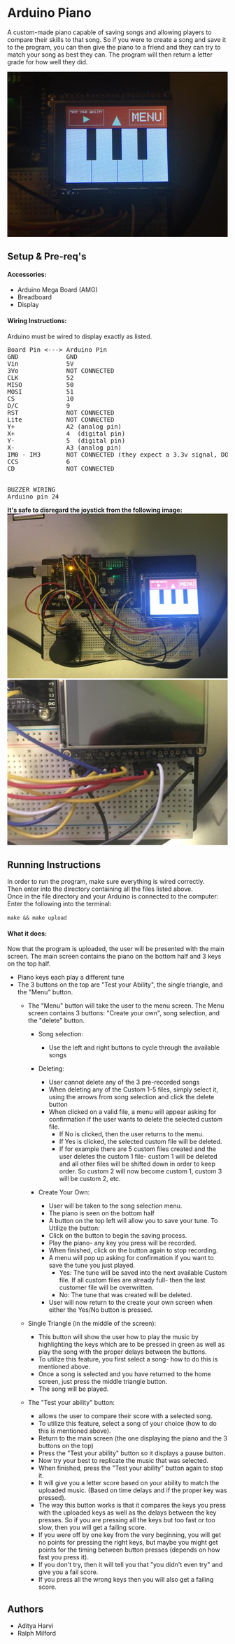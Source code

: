 # Arduino Piano
A custom-made piano capable of saving songs and allowing players to compare their skills to that song.
So if you were to create a song and save it to the program, you can then give the piano to a friend and they can try to match your song as best they can.
The program will then return a letter grade for how well they did.
  
![](https://github.com/AdityaHarvi/Arduino-Piano/blob/master/images/piano.png)
## Setup & Pre-req's
#### Accessories:
-   Arduino Mega Board (AMG)
-   Breadboard
-   Display
#### Wiring Instructions:
Arduino must be wired to display exactly as listed.
<pre>
Board Pin <---> Arduino Pin
GND             GND
Vin             5V
3Vo             NOT CONNECTED
CLK             52
MISO            50
MOSI            51
CS              10
D/C             9
RST             NOT CONNECTED
Lite            NOT CONNECTED
Y+              A2 (analog pin)
X+              4  (digital pin)
Y-              5  (digital pin)
X-              A3 (analog pin)
IM0 - IM3       NOT CONNECTED (they expect a 3.3v signal, DON'T CONNECT!)
CCS             6
CD              NOT CONNECTED


BUZZER WIRING
Arduino pin 24
</pre>
**It's safe to disregard the joystick from the following image:**
![](https://github.com/AdityaHarvi/Arduino-Piano/blob/master/images/wiring.png)
![](https://github.com/AdityaHarvi/Arduino-Piano/blob/master/images/wiring_close_up.png)
## Running Instructions

In order to run the program, make sure everything is wired correctly.\
Then enter into the directory containing all the files listed above.\
Once in the file directory and your Arduino is connected to the computer:\
Enter the following into the terminal:

`make && make upload`

#### What it does:
Now that the program is uploaded, the user will be presented with the main screen.
The main screen contains the piano on the bottom half and 3 keys on the top half.
-   Piano keys each play a different tune
-   The 3 buttons on the top are "Test your Ability", the single triangle, and
    the "Menu" button.
    -   The "Menu" button will take the user to the menu screen. The Menu screen
        contains 3 buttons: "Create your own", song selection, and the "delete" button.

        -   Song selection:
            -   Use the left and right buttons to cycle through the available songs

        -   Deleting:
            -   User cannot delete any of the 3 pre-recorded songs
            -   When deleting any of the Custom 1-5 files, simply select it, using
                the arrows from song selection and click the delete button
            -   When clicked on a valid file, a menu will appear asking for
                confirmation if the user wants to delete the selected custom file.
                -   If No is clicked, then the user returns to the menu.
                -   If Yes is clicked, the selected custom file will be deleted.
                -   If for example there are 5 custom files created and the user
                    deletes the custom 1 file- custom 1 will be deleted and all
                    other files will be shifted down in order to keep order.
                    So custom 2 will now become custom 1, custom 3 will be custom 2,
                    etc.

        -   Create Your Own:
            -   User will be taken to the song selection menu.
            -   The piano is seen on the bottom half
            -   A button on the top left will allow you to save your tune.
            To Utilize the button:
            -   Click on the button to begin the saving process.
            -   Play the piano- any key you press will be recorded.
            -   When finished, click on the button again to stop recording.
            -   A menu will pop up asking for confirmation if you want to save
                the tune you just played.
                -   Yes:
                    The tune will be saved into the next available Custom file.
                    If all custom files are already full- then the last customer file
                    will be overwritten.
                -   No:
                    The tune that was created will be deleted.
            -   User will now return to the create your own screen when either the
                Yes/No button is pressed.

    -   Single Triangle (in the middle of the screen):
        -   This button will show the user how to play the music by highlighting
            the keys which are to be pressed in green as well as play the song
            with the proper delays between the buttons.
        -   To utilize this feature, you first select a song- how to do this is mentioned above.
        -   Once a song is selected and you have returned to the home screen, just
            press the middle triangle button.
        -   The song will be played.

    -   The "Test your ability" button:
        -   allows the user to compare their score with a selected song. 
        -   To utilize this feature, select a song of your choice (how to do this
            is mentioned above).
        -   Return to the main screen (the one displaying the piano and the 3 buttons on the top)
        -   Press the "Test your ability" button so it displays a pause button.
        -   Now try your best to replicate the music that was selected.
        -   When finished, press the "Test your ability" button again to stop it.
        -   It will give you a letter score based on your ability to match the
            uploaded music. (Based on time delays and if the proper key was pressed).
        -   The way this button works is that it compares the keys you press with the
            uploaded keys as well as the delays between the key presses.
            So if you are pressing all the keys but too fast or too slow, then you will
            get a failing score.
        -   If you were off by one key from the very beginning, you will get no points
            for pressing the right keys, but maybe you might get points for the 
            timing between button presses (depends on how fast you press it).
        -   If you don't try, then it will tell you that "you didn't even try" and give
            you a fail score.
        -   If you press all the wrong keys then you will also get a failing score.
## Authors
- Aditya Harvi
- Ralph Milford
